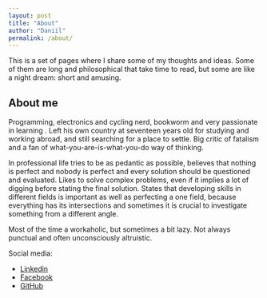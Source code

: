 ```yaml
---
layout: post
title: "About"
author: "Daniil"
permalink: /about/
---
```


This is a set of pages where I share some of my thoughts and ideas. Some of them
are long and philosophical that take time to read, but some are like a night
dream: short and amusing.

## About me

Programming, electronics and cycling nerd, bookworm and very passionate in
learning . Left his own country at seventeen years old for studying and working
abroad, and still searching for a place to settle. Big critic of fatalism and a
fan of what-you-are-is-what-you-do way of thinking.

In professional life tries to be as pedantic as possible, believes that nothing
is perfect and nobody is perfect and every solution should be questioned and
evaluated. Likes to solve complex problems, even if it implies a lot of digging
before stating the final solution. States that developing skills in different
fields is important as well as perfecting a one field, because everything has
its intersections and sometimes it is crucial to investigate something from a
different angle.

Most of the time a workaholic, but sometimes a bit lazy. Not always punctual and
often unconsciously altruistic.

Social media:
* [Linkedin](https://www.linkedin.com/in/daniil-klimuk-9358a1271)
* [Facebook](https://www.facebook.com/pon4ikmudrosti/)
* [GitHub](https://github.com/DaniilKl)
